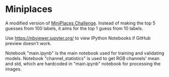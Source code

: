 # Miniplaces

A modified version of [MiniPlaces Challenge](https://github.com/CSAILVision/miniplaces). Instead of making the top 5 guesses from 100 labels, it aims for the top 1 guess from 10 labels.

Use https://nbviewer.jupyter.org/ to view IPython Notebooks if GitHub preview doesn't work.

Notebook "main.ipynb" is the main notebook used for training and validating models. Notebook "channel_statistics" is used to get RGB channels' mean and std, which are hardcoded in "main.ipynb" notebook for processing the images.
